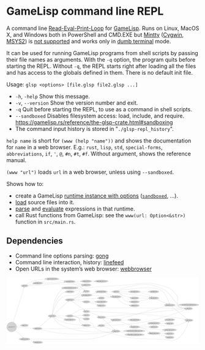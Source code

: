 # GameLisp command line REPL
A command line [Read-Eval-Print-Loop](https://en.wikipedia.org/wiki/Read%E2%80%93eval%E2%80%93print_loop)
for [GameLisp](https://gamelisp.rs).
Runs on Linux, MacOS X, and Windows both in PowerShell and CMD.EXE
but [Mintty](https://mintty.github.io/) ([Cygwin](https://www.cygwin.com/), [MSYS2](https://www.msys2.org/))
is [not supported](https://github.com/murarth/linefeed/issues/68) and works
only in [dumb terminal](https://books.google.com/books?id=jT2fQqJplN8C&lpg=PT3&pg=PT3) mode.

It can be used for running GameLisp programs from shell scripts by
passing their file names as arguments.
With the `-q` option, the program quits before starting the REPL.
Without `-q`, the REPL starts right after loading all the files
and has access to the globals defined in them. There is no default init file.

Usage: `glsp <options> [file.glsp file2.glsp ...]`

- `-h`, `-help`
  Show this message.
- `-v`, `--version`
  Show the version number and exit.
- `-q`
  Quit before starting the REPL, to use as a command in shell scripts.
- `--sandboxed`
  Disables filesystem access: load, include, and require.
  https://gamelisp.rs/reference/the-glsp-crate.html#sandboxing
- The command input history is stored in "`./glsp-repl_history`".

`help name` is short for `(www (help "name"))` and shows the documentation
for `name` in a web browser.
E.g.: `rust`, `lisp`, `std`, `special-forms`, `abbreviations`, `if`, `'`, `@`, `#n`, `#t`, `#f`.
Without argument, shows the reference manual.

`(www "url")` loads `url` in a web browser, unless using `--sandboxed`.

Shows how to:

- create a GameLisp [runtime instance with options](https://docs.rs/glsp/*/glsp/struct.RuntimeBuilder.html)
  ([`sandboxed`](https://gamelisp.rs/reference/the-glsp-crate.html#sandboxing),
  ...).
- [load](https://docs.rs/glsp/*/glsp/fn.load.html) source files into it.
- [parse](https://docs.rs/glsp/*/glsp/fn.parse_all.html) and
  [evaluate](https://docs.rs/glsp/*/glsp/fn.eval_multi.html)
  expressions in that runtime.
- call Rust functions from GameLisp: see the `www(url: Option<&str>)` function in `src/main.rs`.

## Dependencies

- Command line options parsing:
  [gong](https://crates.io/crates/gong)
- Command line interaction, history:
  [linefeed](https://crates.io/crates/linefeed)
- Open URLs in the system’s web browser:
  [webbrowser](https://crates.io/crates/webbrowser)

[![](deps.svg)](deps.svg)
